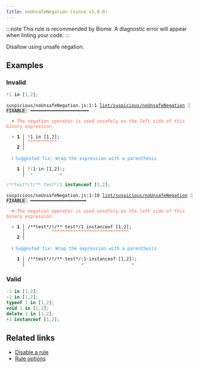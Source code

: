 ```yaml
---
title: noUnsafeNegation (since v1.0.0)
---
```



:::note
This rule is recommended by Biome. A diagnostic error will appear when linting your code.
:::

Disallow using unsafe negation.

## Examples

### Invalid

```jsx
!1 in [1,2];
```

<pre class="language-text"><code class="language-text">suspicious/noUnsafeNegation.js:1:1 <a href="https://biomejs.dev/linter/rules/no-unsafe-negation">lint/suspicious/noUnsafeNegation</a> <span style="color: #000; background-color: #ddd;"> FIXABLE </span> ━━━━━━━━━━━━━━━━━━━━━━

<strong><span style="color: Tomato;">  </span></strong><strong><span style="color: Tomato;">✖</span></strong> <span style="color: Tomato;">The negation operator is used unsafely on the left side of this binary expression.</span>
  
<strong><span style="color: Tomato;">  </span></strong><strong><span style="color: Tomato;">&gt;</span></strong> <strong>1 │ </strong>!1 in [1,2];
   <strong>   │ </strong><strong><span style="color: Tomato;">^</span></strong><strong><span style="color: Tomato;">^</span></strong><strong><span style="color: Tomato;">^</span></strong><strong><span style="color: Tomato;">^</span></strong><strong><span style="color: Tomato;">^</span></strong><strong><span style="color: Tomato;">^</span></strong><strong><span style="color: Tomato;">^</span></strong><strong><span style="color: Tomato;">^</span></strong><strong><span style="color: Tomato;">^</span></strong><strong><span style="color: Tomato;">^</span></strong><strong><span style="color: Tomato;">^</span></strong>
    <strong>2 │ </strong>
  
<strong><span style="color: rgb(38, 148, 255);">  </span></strong><strong><span style="color: rgb(38, 148, 255);">ℹ</span></strong> <span style="color: rgb(38, 148, 255);">Suggested fix</span><span style="color: rgb(38, 148, 255);">: </span><span style="color: rgb(38, 148, 255);">Wrap the expression with a parenthesis</span>
  
<strong>  </strong><strong>  1 │ </strong>!<span style="color: MediumSeaGreen;">(</span>1<span style="opacity: 0.8;">·</span>in<span style="opacity: 0.8;">·</span>[1,2]<span style="color: MediumSeaGreen;">)</span>;
<strong>  </strong><strong>    │ </strong> <span style="color: MediumSeaGreen;">+</span>          <span style="color: MediumSeaGreen;">+</span> 
</code></pre>

```jsx
/**test*/!/** test*/1 instanceof [1,2];
```

<pre class="language-text"><code class="language-text">suspicious/noUnsafeNegation.js:1:10 <a href="https://biomejs.dev/linter/rules/no-unsafe-negation">lint/suspicious/noUnsafeNegation</a> <span style="color: #000; background-color: #ddd;"> FIXABLE </span> ━━━━━━━━━━━━━━━━━━━━━

<strong><span style="color: Tomato;">  </span></strong><strong><span style="color: Tomato;">✖</span></strong> <span style="color: Tomato;">The negation operator is used unsafely on the left side of this binary expression.</span>
  
<strong><span style="color: Tomato;">  </span></strong><strong><span style="color: Tomato;">&gt;</span></strong> <strong>1 │ </strong>/**test*/!/** test*/1 instanceof [1,2];
   <strong>   │ </strong>         <strong><span style="color: Tomato;">^</span></strong><strong><span style="color: Tomato;">^</span></strong><strong><span style="color: Tomato;">^</span></strong><strong><span style="color: Tomato;">^</span></strong><strong><span style="color: Tomato;">^</span></strong><strong><span style="color: Tomato;">^</span></strong><strong><span style="color: Tomato;">^</span></strong><strong><span style="color: Tomato;">^</span></strong><strong><span style="color: Tomato;">^</span></strong><strong><span style="color: Tomato;">^</span></strong><strong><span style="color: Tomato;">^</span></strong><strong><span style="color: Tomato;">^</span></strong><strong><span style="color: Tomato;">^</span></strong><strong><span style="color: Tomato;">^</span></strong><strong><span style="color: Tomato;">^</span></strong><strong><span style="color: Tomato;">^</span></strong><strong><span style="color: Tomato;">^</span></strong><strong><span style="color: Tomato;">^</span></strong><strong><span style="color: Tomato;">^</span></strong><strong><span style="color: Tomato;">^</span></strong><strong><span style="color: Tomato;">^</span></strong><strong><span style="color: Tomato;">^</span></strong><strong><span style="color: Tomato;">^</span></strong><strong><span style="color: Tomato;">^</span></strong><strong><span style="color: Tomato;">^</span></strong><strong><span style="color: Tomato;">^</span></strong><strong><span style="color: Tomato;">^</span></strong><strong><span style="color: Tomato;">^</span></strong><strong><span style="color: Tomato;">^</span></strong>
    <strong>2 │ </strong>
  
<strong><span style="color: rgb(38, 148, 255);">  </span></strong><strong><span style="color: rgb(38, 148, 255);">ℹ</span></strong> <span style="color: rgb(38, 148, 255);">Suggested fix</span><span style="color: rgb(38, 148, 255);">: </span><span style="color: rgb(38, 148, 255);">Wrap the expression with a parenthesis</span>
  
<strong>  </strong><strong>  1 │ </strong>/**test*/!/**<span style="opacity: 0.8;">·</span>test*/<span style="color: MediumSeaGreen;">(</span>1<span style="opacity: 0.8;">·</span>instanceof<span style="opacity: 0.8;">·</span>[1,2]<span style="color: MediumSeaGreen;">)</span>;
<strong>  </strong><strong>    │ </strong>                    <span style="color: MediumSeaGreen;">+</span>                  <span style="color: MediumSeaGreen;">+</span> 
</code></pre>

### Valid

```jsx
-1 in [1,2];
~1 in [1,2];
typeof 1 in [1,2];
void 1 in [1,2];
delete 1 in [1,2];
+1 instanceof [1,2];
```

## Related links

- [Disable a rule](/linter/#disable-a-lint-rule)
- [Rule options](/linter/#rule-options)
